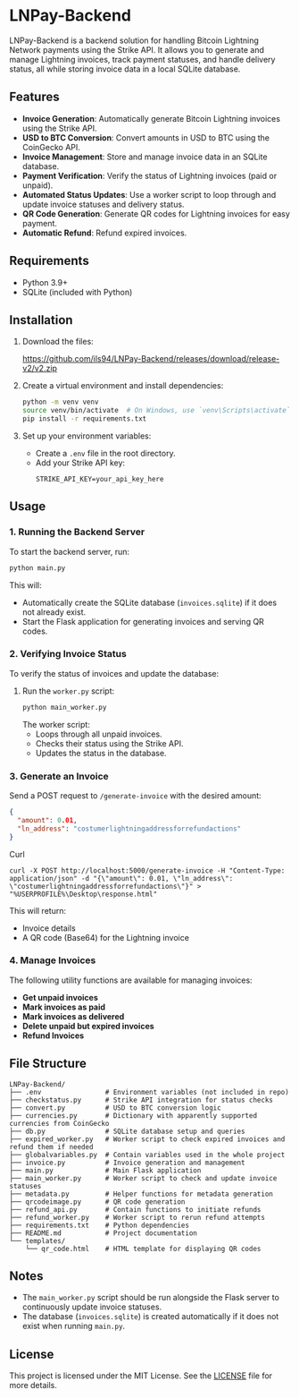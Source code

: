 # LNPay-Backend

LNPay-Backend is a backend solution for handling Bitcoin Lightning Network payments using the Strike API. It allows you to generate and manage Lightning invoices, track payment statuses, and handle delivery status, all while storing invoice data in a local SQLite database.

## Features

- **Invoice Generation**: Automatically generate Bitcoin Lightning invoices using the Strike API.
- **USD to BTC Conversion**: Convert amounts in USD to BTC using the CoinGecko API.
- **Invoice Management**: Store and manage invoice data in an SQLite database.
- **Payment Verification**: Verify the status of Lightning invoices (paid or unpaid).
- **Automated Status Updates**: Use a worker script to loop through and update invoice statuses and delivery status.
- **QR Code Generation**: Generate QR codes for Lightning invoices for easy payment.
- **Automatic Refund**: Refund expired invoices.

## Requirements

- Python 3.9+
- SQLite (included with Python)

## Installation

1. Download the files:
   
   https://github.com/ils94/LNPay-Backend/releases/download/release-v2/v2.zip

3. Create a virtual environment and install dependencies:
   ```bash
   python -m venv venv
   source venv/bin/activate  # On Windows, use `venv\Scripts\activate`
   pip install -r requirements.txt
   ```

4. Set up your environment variables:
   - Create a `.env` file in the root directory.
   - Add your Strike API key:
     ```env
     STRIKE_API_KEY=your_api_key_here
     ```

## Usage

### 1. Running the Backend Server
To start the backend server, run:
```bash
python main.py
```
This will:
- Automatically create the SQLite database (`invoices.sqlite`) if it does not already exist.
- Start the Flask application for generating invoices and serving QR codes.

### 2. Verifying Invoice Status
To verify the status of invoices and update the database:
1. Run the `worker.py` script:
   ```bash
   python main_worker.py
   ```
   The worker script:
   - Loops through all unpaid invoices.
   - Checks their status using the Strike API.
   - Updates the status in the database.

### 3. Generate an Invoice
Send a POST request to `/generate-invoice` with the desired amount:
```json
{
  "amount": 0.01,
  "ln_address": "costumerlightningaddressforrefundactions"
}
```
Curl
```
curl -X POST http://localhost:5000/generate-invoice -H "Content-Type: application/json" -d "{\"amount\": 0.01, \"ln_address\": \"costumerlightningaddressforrefundactions\"}" > "%USERPROFILE%\Desktop\response.html"
```
This will return:
- Invoice details
- A QR code (Base64) for the Lightning invoice

### 4. Manage Invoices
The following utility functions are available for managing invoices:
- **Get unpaid invoices**
- **Mark invoices as paid**
- **Mark invoices as delivered**
- **Delete unpaid but expired invoices**
- **Refund Invoices**

## File Structure

```
LNPay-Backend/
├── .env                # Environment variables (not included in repo)
├── checkstatus.py      # Strike API integration for status checks
├── convert.py          # USD to BTC conversion logic
├── currencies.py       # Dictionary with apparently supported currencies from CoinGecko
├── db.py               # SQLite database setup and queries
├── expired_worker.py   # Worker script to check expired invoices and refund them if needed
├── globalvariables.py  # Contain variables used in the whole project
├── invoice.py          # Invoice generation and management
├── main.py             # Main Flask application
├── main_worker.py      # Worker script to check and update invoice statuses
├── metadata.py         # Helper functions for metadata generation
├── qrcodeimage.py      # QR code generation
├── refund_api.py       # Contain functions to initiate refunds
├── refund_worker.py    # Worker script to rerun refund attempts
├── requirements.txt    # Python dependencies
├── README.md           # Project documentation
└── templates/
    └── qr_code.html    # HTML template for displaying QR codes
```

## Notes

- The `main_worker.py` script should be run alongside the Flask server to continuously update invoice statuses.
- The database (`invoices.sqlite`) is created automatically if it does not exist when running `main.py`.

## License
This project is licensed under the MIT License. See the [LICENSE](LICENSE) file for more details.
